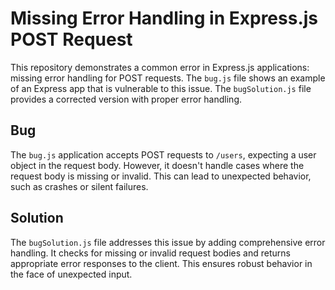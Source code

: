 # Missing Error Handling in Express.js POST Request

This repository demonstrates a common error in Express.js applications: missing error handling for POST requests.  The `bug.js` file shows an example of an Express app that is vulnerable to this issue.  The `bugSolution.js` file provides a corrected version with proper error handling.

## Bug

The `bug.js` application accepts POST requests to `/users`, expecting a user object in the request body.  However, it doesn't handle cases where the request body is missing or invalid.  This can lead to unexpected behavior, such as crashes or silent failures.

## Solution

The `bugSolution.js` file addresses this issue by adding comprehensive error handling.  It checks for missing or invalid request bodies and returns appropriate error responses to the client.  This ensures robust behavior in the face of unexpected input.